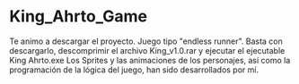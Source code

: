 # King_Ahrto_Game
Te animo a descargar el proyecto. Juego tipo "endless runner". 
Basta con descargarlo, descomprimir el archivo King_v1.0.rar y ejecutar el ejecutable King Ahrto.exe
Los Sprites y las animaciones de los personajes, así como la programación de la lógica del juego, han sido desarrollados por mí.
